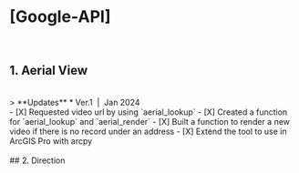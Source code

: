 # [Google-API]
<br/>

## 1. Aerial View
<br/>
> **Updates**
* Ver.1 &nbsp;|&nbsp; Jan 2024 <br>
   - [X] Requested video url by using `aerial_lookup`
   - [X] Created a function for `aerial_lookup` and `aerial_render`
   - [X] Built a function to render a new video if there is no record under an address
   - [X] Extend the tool to use in ArcGIS Pro with arcpy

<br/>
<br/>
## 2. Direction

